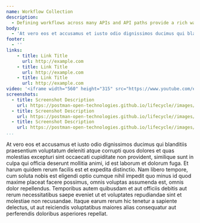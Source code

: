 ```yaml
---
name: Workflow Collection
description: 
  - Defining workflows across many APIs and API paths provide a rich way to design and document common business workflows and practices, providing a specific sequence of API requests needed to accomplish a business objective, or just a subset of a larger API that meets the needs of a specific business sector, helping go beyond just a reference of everything an API does and getting closer to the business value.
body:
  - 'At vero eos et accusamus et iusto odio dignissimos ducimus qui blanditiis praesentium voluptatum deleniti atque corrupti quos dolores et quas molestias excepturi sint occaecati cupiditate non provident, similique sunt in culpa qui officia deserunt mollitia animi, id est laborum et dolorum fuga. Et harum quidem rerum facilis est et expedita distinctio. Nam libero tempore, cum soluta nobis est eligendi optio cumque nihil impedit quo minus id quod maxime placeat facere possimus, omnis voluptas assumenda est, omnis dolor repellendus. Temporibus autem quibusdam et aut officiis debitis aut rerum necessitatibus saepe eveniet ut et voluptates repudiandae sint et molestiae non recusandae. Itaque earum rerum hic tenetur a sapiente delectus, ut aut reiciendis voluptatibus maiores alias consequatur aut perferendis doloribus asperiores repellat.'
footer:
  - ''  
links:
    - title: Link Title
      url: http://example.com
    - title: Link Title
      url: http://example.com
    - title: Link Title
      url: http://example.com            
video: '<iframe width="560" height="315" src="https://www.youtube.com/embed/7F3f4WOFs38" title="YouTube video player" frameborder="0" allow="accelerometer; autoplay; clipboard-write; encrypted-media; gyroscope; picture-in-picture" allowfullscreen></iframe>'
screenshots:
  - title: Screenshot Description
    url: https://postman-open-technologies.github.io/lifecycle//images/postman-screenshot.png          
  - title: Screenshot Description
    url: https://postman-open-technologies.github.io/lifecycle//images/postman-screenshot.png  
  - title: Screenshot Description
    url: https://postman-open-technologies.github.io/lifecycle//images/postman-screenshot.png   
...
```

<p>At vero eos et accusamus et iusto odio dignissimos ducimus qui blanditiis praesentium voluptatum deleniti atque corrupti quos dolores et quas molestias excepturi sint occaecati cupiditate non provident, similique sunt in culpa qui officia deserunt mollitia animi, id est laborum et dolorum fuga. Et harum quidem rerum facilis est et expedita distinctio. Nam libero tempore, cum soluta nobis est eligendi optio cumque nihil impedit quo minus id quod maxime placeat facere possimus, omnis voluptas assumenda est, omnis dolor repellendus. Temporibus autem quibusdam et aut officiis debitis aut rerum necessitatibus saepe eveniet ut et voluptates repudiandae sint et molestiae non recusandae. Itaque earum rerum hic tenetur a sapiente delectus, ut aut reiciendis voluptatibus maiores alias consequatur aut perferendis doloribus asperiores repellat.</p>
